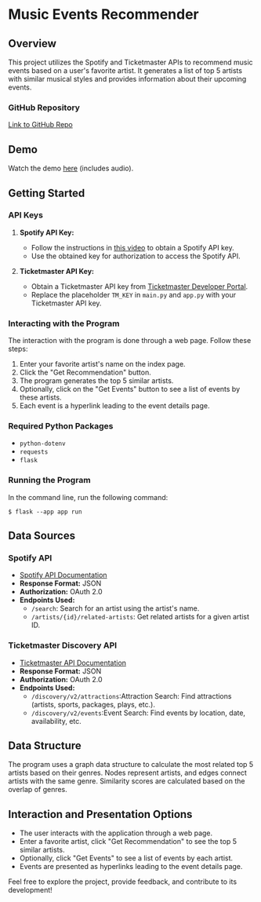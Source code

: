 # Music Events Recommender

## Overview

This project utilizes the Spotify and Ticketmaster APIs to recommend music events based on a user's favorite artist. It generates a list of top 5 artists with similar musical styles and provides information about their upcoming events.

### GitHub Repository

[Link to GitHub Repo](https://github.com/renashen314/recommend_music_events)

## Demo

Watch the demo [here](https://drive.google.com/file/d/1HkG9hyJAoCB_JFZ1tWIGBLs8GxgLW_ig/view?usp=sharing) (includes audio).

## Getting Started

### API Keys

1.  **Spotify API Key:**

    - Follow the instructions in [this video](https://chat.openai.com/c/SPOTIFY_API_VIDEO_LINK) to obtain a Spotify API key.
    - Use the obtained key for authorization to access the Spotify API.

2.  **Ticketmaster API Key:**

    - Obtain a Ticketmaster API key from [Ticketmaster Developer Portal](https://developer.ticketmaster.com/products-and-docs/apis/getting-started/).
    - Replace the placeholder `TM_KEY` in `main.py` and `app.py` with your Ticketmaster API key.

### Interacting with the Program

The interaction with the program is done through a web page. Follow these steps:

1.  Enter your favorite artist's name on the index page.
2.  Click the "Get Recommendation" button.
3.  The program generates the top 5 similar artists.
4.  Optionally, click on the "Get Events" button to see a list of events by these artists.
5.  Each event is a hyperlink leading to the event details page.

### Required Python Packages

- `python-dotenv`
- `requests`
- `flask`

### Running the Program

In the command line, run the following command:

    $ flask --app app run

## Data Sources

### Spotify API

- [Spotify API Documentation](https://developer.spotify.com/documentation/web-api)
- **Response Format:** JSON
- **Authorization:** OAuth 2.0
- **Endpoints Used:**
  - `/search`: Search for an artist using the artist's name.
  - `/artists/{id}/related-artists`: Get related artists for a given artist ID.

### Ticketmaster Discovery API

- [Ticketmaster API Documentation](https://developer.ticketmaster.com/products-and-docs/apis/getting-started/)
- **Response Format:** JSON
- **Authorization:** OAuth 2.0
- **Endpoints Used:**
  - `/discovery/v2/attractions`:Attraction Search: Find attractions (artists, sports, packages, plays, etc.).
  - `/discovery/v2/events`:Event Search: Find events by location, date, availability, etc.

## Data Structure

The program uses a graph data structure to calculate the most related top 5 artists based on their genres. Nodes represent artists, and edges connect artists with the same genre. Similarity scores are calculated based on the overlap of genres.

## Interaction and Presentation Options

- The user interacts with the application through a web page.
- Enter a favorite artist, click "Get Recommendation" to see the top 5 similar artists.
- Optionally, click "Get Events" to see a list of events by each artist.
- Events are presented as hyperlinks leading to the event details page.

Feel free to explore the project, provide feedback, and contribute to its development!

